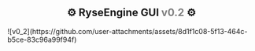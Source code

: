 <h2 align="center">⚙️ RyseEngine GUI <span style="color:gray">v0.2</span> ⚙️</h2>
![v0_2](https://github.com/user-attachments/assets/8d1f1c08-5f13-464c-b5ce-83c96a99f94f)
